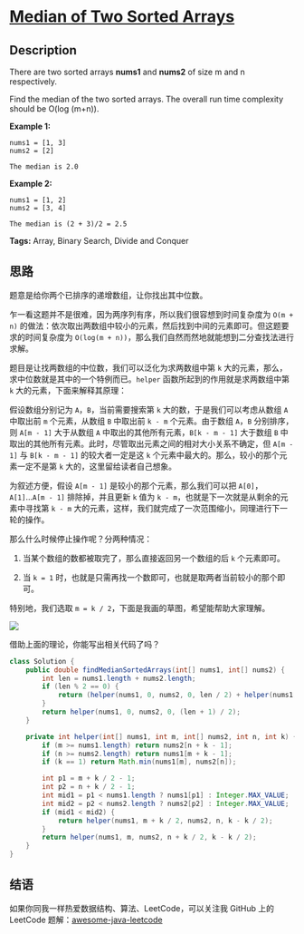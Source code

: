 # [Median of Two Sorted Arrays][title]

## Description

There are two sorted arrays **nums1** and **nums2** of size m and n respectively.

Find the median of the two sorted arrays. The overall run time complexity should be O(log (m+n)).

**Example 1:**

```
nums1 = [1, 3]
nums2 = [2]

The median is 2.0
```

**Example 2:**

```
nums1 = [1, 2]
nums2 = [3, 4]

The median is (2 + 3)/2 = 2.5
```

**Tags:** Array, Binary Search, Divide and Conquer


## 思路

题意是给你两个已排序的递增数组，让你找出其中位数。

乍一看这题并不是很难，因为两序列有序，所以我们很容想到时间复杂度为 `O(m + n)` 的做法：依次取出两数组中较小的元素，然后找到中间的元素即可。但这题要求的时间复杂度为 `O(log(m + n))`，那么我们自然而然地就能想到二分查找法进行求解。

题目是让找两数组的中位数，我们可以泛化为求两数组中第 `k` 大的元素，那么，求中位数就是其中的一个特例而已。`helper` 函数所起到的作用就是求两数组中第 `k` 大的元素，下面来解释其原理：

假设数组分别记为 `A`，`B`，当前需要搜索第 `k` 大的数，于是我们可以考虑从数组 `A` 中取出前 `m` 个元素，从数组 `B` 中取出前 `k - m` 个元素。由于数组 `A`，`B` 分别排序，则 `A[m - 1]` 大于从数组 `A` 中取出的其他所有元素，`B[k - m - 1]` 大于数组 `B` 中取出的其他所有元素。此时，尽管取出元素之间的相对大小关系不确定，但 `A[m - 1]` 与 `B[k - m - 1]` 的较大者一定是这 `k` 个元素中最大的。那么，较小的那个元素一定不是第 `k` 大的，这里留给读者自己想象。

为叙述方便，假设 `A[m - 1]` 是较小的那个元素，那么我们可以把 `A[0]`，`A[1]`...`A[m - 1]` 排除掉，并且更新 `k` 值为 `k - m`，也就是下一次就是从剩余的元素中寻找第 `k - m` 大的元素，这样，我们就完成了一次范围缩小，同理进行下一轮的操作。

那么什么时候停止操作呢？分两种情况：

1. 当某个数组的数都被取完了，那么直接返回另一个数组的后 `k` 个元素即可。

2. 当 `k = 1` 时，也就是只需再找一个数即可，也就是取两者当前较小的那个即可。

特别地，我们选取 `m = k / 2`，下面是我画的草图，希望能帮助大家理解。

![](https://raw.githubusercontent.com/Blankj/awesome-java-leetcode/master/note/004/my_draw.jpg)

借助上面的理论，你能写出相关代码了吗？

```java
class Solution {
    public double findMedianSortedArrays(int[] nums1, int[] nums2) {
        int len = nums1.length + nums2.length;
        if (len % 2 == 0) {
            return (helper(nums1, 0, nums2, 0, len / 2) + helper(nums1, 0, nums2, 0, len / 2 + 1)) / 2.0;
        }
        return helper(nums1, 0, nums2, 0, (len + 1) / 2);
    }

    private int helper(int[] nums1, int m, int[] nums2, int n, int k) {
        if (m >= nums1.length) return nums2[n + k - 1];
        if (n >= nums2.length) return nums1[m + k - 1];
        if (k == 1) return Math.min(nums1[m], nums2[n]);

        int p1 = m + k / 2 - 1;
        int p2 = n + k / 2 - 1;
        int mid1 = p1 < nums1.length ? nums1[p1] : Integer.MAX_VALUE;
        int mid2 = p2 < nums2.length ? nums2[p2] : Integer.MAX_VALUE;
        if (mid1 < mid2) {
            return helper(nums1, m + k / 2, nums2, n, k - k / 2);
        }
        return helper(nums1, m, nums2, n + k / 2, k - k / 2);
    }
}
```


## 结语

如果你同我一样热爱数据结构、算法、LeetCode，可以关注我 GitHub 上的 LeetCode 题解：[awesome-java-leetcode][ajl]



[title]: https://leetcode.com/problems/median-of-two-sorted-arrays
[ajl]: https://github.com/Blankj/awesome-java-leetcode
